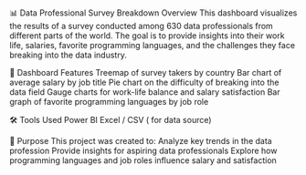 📊 Data Professional Survey Breakdown
Overview
This dashboard visualizes the results of a survey conducted among 630 data professionals from different parts of the world. The goal is to provide insights into their work life, salaries, favorite programming languages, and the challenges they face breaking into the data industry.

📌 Dashboard Features
Treemap of survey takers by country
Bar chart of average salary by job title
Pie chart on the difficulty of breaking into the data field
Gauge charts for work-life balance and salary satisfaction
Bar graph of favorite programming languages by job role

🛠️ Tools Used
Power BI 
Excel / CSV ( for data source)

🧠 Purpose
This project was created to:
Analyze key trends in the data profession
Provide insights for aspiring data professionals
Explore how programming languages and job roles influence salary and satisfaction
